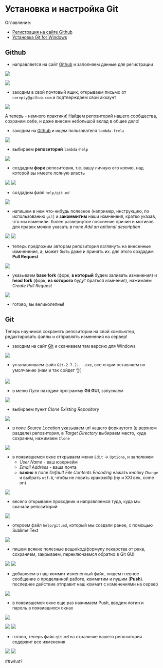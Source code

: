 # Установка и настройка Git

Оглавление:

- [Регистрация на сайте Github](#github)
- [Установка Git for Windows](#git)

## Github

- направляется на сайт [Github](https://github.com/) и заполняем данные для регистрации

![](pics/17.png)

![](pics/18.png)

- заходим в свой почтовый ящик, открываем письмо от `noreply@github.com` и подтверждаем свой аккаунт

![](pics/19.png)

А теперь - немного практики! Найдем репозиторий нашего сообщества, сохраним себе, и даже внесем небольшой вклад в общее дело!

- заходим на [Github](https://github.com/) и ищем пользователя `lambda-frela`

![](pics/20.png)

- выбираем **репозиторий** `lambda-help`

![](pics/21.png)

- создадим **форк** репозитория, т.е. вашу личную его копию, над которой вы имеете полную власть

![](pics/22.png)
![](pics/23.png)

- создадим файл `help/git.md`

![](pics/24.png)

- напишем в нем что-нибудь полезное (например, инструкцию, по использованию `git`) и **закоммитим** наши измненеия, кратко указав, что мы изменили. более развернутое пояснение причин и мотивов для правок можно указать в поле *Add an optional description*

![](pics/25.png)
![](pics/26.png)

- теперь предложим авторам репозитория взглянуть на внесенные измненения, а, может быть даже и принять их. для этого создадим **Pull Request**

![](pics/27.png)

- указываем **base fork** (форк, **в который** будем заливать изменения) и **head fork** (форк, **из которого** будут браться измнения), нажимаем *Create Pull Request*

![](pics/28.png)

- готово, вы великолепны!


## Git
Теперь научимся сохранять репозитории на свой компьютер, редактировать файлы и отправлять изменения на сервер!

- заходим на сайт [Git](http://www.git-scm.com/downloads) и скачиваем там версию для Windows

![](pics/29.png)

- устанавливаем файл `Git-2.7.2-...exe`, все опции оставляем по умолчанию (нам и так сойдет :ok_hand:)

![](pics/30.png)

- в меню *Пуск* находим программу **Git GUI**, запускаем

![](pics/31.png)

- выбираем пункт *Clone Existing Repository*

![](pics/32.png)

- в поле *Source Location* указываем url нашего форкнутого (в верхнем разделе) репозитория, в *Target Directory* выбираем место, куда сохраним, нажимаем `Clone`

![](pics/33.png)

- в появившемся окне открываем меню `Edit` -> `Options`, и заполняем
    + *User Name* - ваш юзернейм
    + *Email Address* - ваша почта
    + **важно** в поле *Default File Contents Encoding* нажать кнопку `Change` и выбрать `utf-8`, чтобы не ловить кракозябр (ну и XXI век, come on)

![](pics/34.png)

- весело открываем проводник и направляемся туда, куда мы скачали репозиторий

![](pics/35.png)

- откроем файл `help/git.md`, который мы создали ранее, с помощью Sublime Text

![](pics/36.png)

- пишем всякие полезные вещи/код/формулу лекарства от рака, сохраняем, закрываем, переключаемся обратно в Git GUI

![](pics/37.png)
![](pics/38.png)

- добавляем в наш коммит измененный файл, пишем ~~гневное~~ сообщение о проделанной работе, коммитим и пушим (**Push**). последнее действие отправит наш коммит с изменениями на сервер

![](pics/39.png)

- в появившемся окне еще раз нажимаем Push, вводим логин и пароль в появившихся окнах

![](pics/40.png)


![](pics/41.png)
![](pics/42.png)

- готово, теперь файл `git.md` на страничке вашего репозитория содержит все изменения

![](pics/43.png)
![](pics/44.png)



##what?